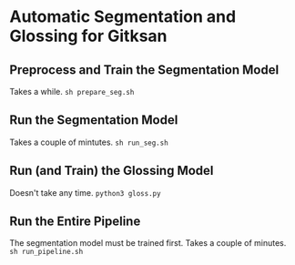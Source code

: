 # Automatic Segmentation and Glossing for Gitksan

## Preprocess and Train the Segmentation Model
Takes a while.
``sh prepare_seg.sh``

## Run the Segmentation Model
Takes a couple of mintutes.
``sh run_seg.sh``

## Run (and Train) the Glossing Model
Doesn't take any time.
``python3 gloss.py``

## Run the Entire Pipeline
The segmentation model must be trained first. 
Takes a couple of minutes.
``sh run_pipeline.sh``
